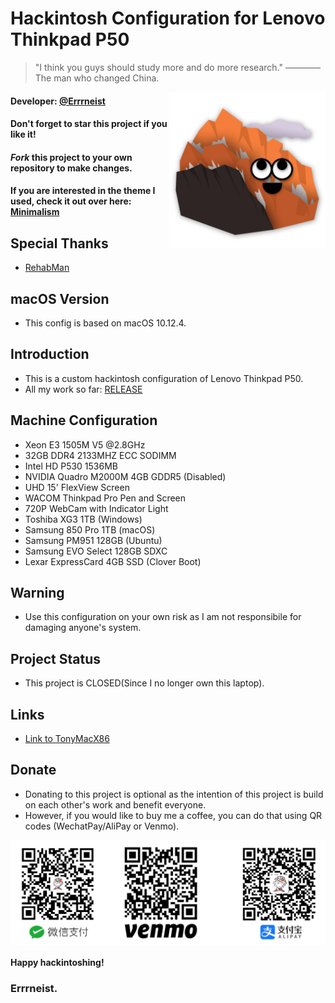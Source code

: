 # Hackintosh Configuration for Lenovo Thinkpad P50
> "I think you guys should study more and do more research." ———— The man who changed China.

<img align="right" src="https://github.com/Errrneist/Hackintosh-Thinkpad-P50/blob/master/img/sierra.png" alt="Critter" width="250">

#### Developer: [@Errrneist](https://www.tonymacx86.com/members/errrneist.1550861/)
#### Don't forget to star this project if you like it!
#### *Fork* this project to your own repository to make changes.

#### If you are interested in the theme I used, check it out over here: [Minimalism](https://github.com/Errrneist/Hackintosh-Theme-Minimalism)

## Special Thanks
* [RehabMan](https://www.tonymacx86.com/members/rehabman.429483/)

## macOS Version
* This config is based on macOS 10.12.4.

## Introduction
* This is a custom hackintosh configuration of Lenovo Thinkpad P50.
* All my work so far: [RELEASE](https://github.com/Errrneist/Hackintosh-Thinkpad-P50/releases/tag/v10.12.4)

## Machine Configuration
* Xeon E3 1505M V5 @2.8GHz
* 32GB DDR4 2133MHZ ECC SODIMM
* Intel HD P530 1536MB
* NVIDIA Quadro M2000M 4GB GDDR5 (Disabled)
* UHD 15' FlexView Screen
* WACOM Thinkpad Pro Pen and Screen
* 720P WebCam with Indicator Light
* Toshiba XG3 1TB (Windows)
* Samsung 850 Pro 1TB (macOS)
* Samsung PM951 128GB (Ubuntu)
* Samsung EVO Select 128GB SDXC
* Lexar ExpressCard 4GB SSD (Clover Boot)


  
## Warning
* Use this configuration on your own risk as I am not responsibile for damaging anyone's system.

## Project Status
* This project is CLOSED(Since I no longer own this laptop).

## Links
* [Link to TonyMacX86](https://www.tonymacx86.com/threads/thinkpad-p50-hackintosh-sierra-configurations.250832/)

## Donate
* Donating to this project is optional as the intention of this project is build on each other's work and benefit everyone. 
* However, if you would like to buy me a coffee, you can do that using QR codes (WechatPay/AliPay or Venmo).
<img align="middle" src="https://github.com/Errrneist/Hackintosh-Razer-Blade-Advanced/blob/master/IMG/donate.png" alt="donate" width="800">

#### Happy hackintoshing!
### Errrneist.
